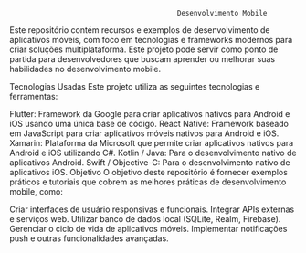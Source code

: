                                              Desenvolvimento Mobile
Este repositório contém recursos e exemplos de desenvolvimento de aplicativos móveis, com foco em tecnologias e frameworks modernos para criar soluções multiplataforma. Este projeto pode servir como ponto de partida para desenvolvedores que buscam aprender ou melhorar suas habilidades no desenvolvimento mobile.

Tecnologias Usadas
Este projeto utiliza as seguintes tecnologias e ferramentas:

Flutter: Framework da Google para criar aplicativos nativos para Android e iOS usando uma única base de código.
React Native: Framework baseado em JavaScript para criar aplicativos móveis nativos para Android e iOS.
Xamarin: Plataforma da Microsoft que permite criar aplicativos nativos para Android e iOS utilizando C#.
Kotlin / Java: Para o desenvolvimento nativo de aplicativos Android.
Swift / Objective-C: Para o desenvolvimento nativo de aplicativos iOS.
Objetivo
O objetivo deste repositório é fornecer exemplos práticos e tutoriais que cobrem as melhores práticas de desenvolvimento mobile, como:

Criar interfaces de usuário responsivas e funcionais.
Integrar APIs externas e serviços web.
Utilizar banco de dados local (SQLite, Realm, Firebase).
Gerenciar o ciclo de vida de aplicativos móveis.
Implementar notificações push e outras funcionalidades avançadas.
